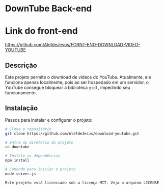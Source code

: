 # DownTube Back-end

# Link do front-end
https://github.com/AlefdeJesus/FORNT-END-DOWNLOAD-VIDEO-YOUTUBE


## Descrição
Este projeto permite o download de vídeos do YouTube. Atualmente, ele funciona apenas localmente, pois ao ser hospedado em um servidor, o YouTube consegue bloquear a biblioteca `ytdl`, impedindo seu funcionamento.

## Instalação
Passos para instalar e configurar o projeto:

```bash
# Clone o repositório
git clone https://github.com/AlefdeJesus/download-youtube.git

# Entre no diretório do projeto
cd downtube

# Instale as dependências
npm install

# Comando para iniciar o projeto
node server.js

Este projeto está licenciado sob a licença MIT. Veja o arquivo LICENSE para mais detalhes.
